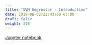 ```yaml
---
title: "SVM Regressor - Introduction"
date: 2019-06-02T22:43:00-03:00
draft: false
weight: 320
---
```


[Jupyter notebook](https://nbviewer.jupyter.org/github/gmoncarz/machine_learning_tour/blob/master/notebooks/05_svm/regressor/01_svn_regressor.ipynb)

<div> 
    <object type="text/html" width="100%" height="1000" data="https://nbviewer.jupyter.org/github/gmoncarz/machine_learning_tour/blob/master/notebooks/05_svm/regressor/01_svn_regressor.ipynb">
    </object>
</div>
